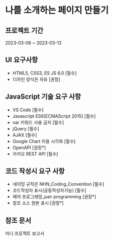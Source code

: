 # 나를 소개하는 페이지 만들기

## 프로젝트 기간
2023-03-06 ~ 2023-03-13

## UI 요구사항
- HTML5, CSS3, ES JS 6.0           [필수] 
- 디자인 양식은 자유                [권장] 

## JavaScript 기술 요구 사항
 - VS Code                           [필수] 
 - Javascript ES6[ECMAScript 2015]   [필수] 
 - var 키워드 사용 금지               [필수]
 - jQuery                            [필수]
 - AJAX     			                   [필수]
 - Google Chart 이용 시각화           [필수]
 - OpenAPI                           [권장*]
 - 카카오 REST API                    [필수]

## 코드 작성시 요구 사항
  - 네이밍 규칙은 NHN_Coding_Convention [필수]
  - 코드작성자 표시(공동작성자가능)       [필수]
  - 페어 프로그래밍_pair programming     [권장*]   
  - 참조 소스 원본 표시                  [권장*] 

## 참조 문서
미니 프로젝트 보고서 
